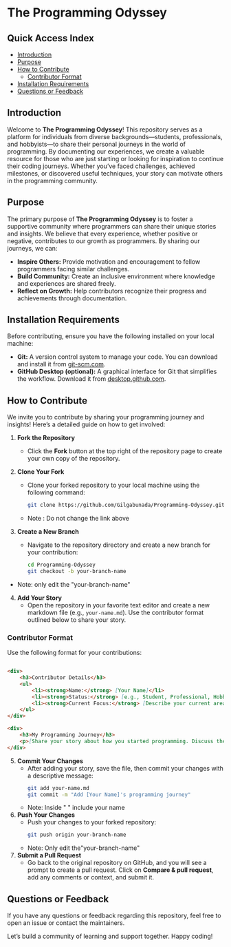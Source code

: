 # The Programming Odyssey

## Quick Access Index

- [Introduction](#introduction)
- [Purpose](#purpose)
- [How to Contribute](#how-to-contribute)
  - [Contributor Format](#contributor-format)
- [Installation Requirements](#installation-requirements)
- [Questions or Feedback](#questions-or-feedback)

## Introduction

Welcome to **The Programming Odyssey**! This repository serves as a platform for individuals from diverse backgrounds—students, professionals, and hobbyists—to share their personal journeys in the world of programming. By documenting our experiences, we create a valuable resource for those who are just starting or looking for inspiration to continue their coding journeys. Whether you’ve faced challenges, achieved milestones, or discovered useful techniques, your story can motivate others in the programming community.

## Purpose


The primary purpose of **The Programming Odyssey** is to foster a supportive community where programmers can share their unique stories and insights. We believe that every experience, whether positive or negative, contributes to our growth as programmers. By sharing our journeys, we can:

- **Inspire Others:** Provide motivation and encouragement to fellow programmers facing similar challenges.
- **Build Community:** Create an inclusive environment where knowledge and experiences are shared freely.
- **Reflect on Growth:** Help contributors recognize their progress and achievements through documentation.

## Installation Requirements

Before contributing, ensure you have the following installed on your local machine:

- **Git:** A version control system to manage your code. You can download and install it from [git-scm.com](https://git-scm.com/).
- **GitHub Desktop (optional):** A graphical interface for Git that simplifies the workflow. Download it from [desktop.github.com](https://desktop.github.com/).

## How to Contribute

We invite you to contribute by sharing your programming journey and insights! Here’s a detailed guide on how to get involved:

1. **Fork the Repository**
   - Click the **Fork** button at the top right of the repository page to create your own copy of the repository.

2. **Clone Your Fork**
   - Clone your forked repository to your local machine using the following command:
     ```bash
     git clone https://github.com/Gilgabunada/Programming-Odyssey.git
     ```
    - Note : Do not change the link above
3. **Create a New Branch**
   - Navigate to the repository directory and create a new branch for your contribution:
     ```bash
     cd Programming-Odyssey
     git checkout -b your-branch-name
     ```
  - Note: only edit the "your-branch-name"
    
4. **Add Your Story**
   - Open the repository in your favorite text editor and create a new markdown file (e.g., `your-name.md`). Use the contributor format outlined below to share your story.

### Contributor Format

Use the following format for your contributions:

```markdown

<div>
    <h3>Contributor Details</h3>
    <ul>
        <li><strong>Name:</strong> [Your Name]</li>
        <li><strong>Status:</strong> [e.g., Student, Professional, Hobbyist, etc.]</li>
        <li><strong>Current Focus:</strong> [Describe your current areas of interest or projects you're working on in programming.]</li>
    </ul>
</div>

<div>
    <h3>My Programming Journey</h3>
    <p>[Share your story about how you started programming. Discuss the challenges you faced, how you overcame them, and whether you find it easier or harder now. Include any lessons learned that might motivate others.]</p>
</div>

```

5. **Commit Your Changes**
   - After adding your story, save the file, then commit your changes with a descriptive message:
     ```bash
     git add your-name.md
     git commit -m "Add [Your Name]'s programming journey"
     ```
    - Note: Inside " " include your name 
6. **Push Your Changes**
   - Push your changes to your forked repository:
     ```bash
     git push origin your-branch-name
     ```
    - Note: Only edit the"your-branch-name"
7. **Submit a Pull Request**
   - Go back to the original repository on GitHub, and you will see a prompt to create a pull request. Click on **Compare & pull request**, add any comments or context, and submit it.

## Questions or Feedback


If you have any questions or feedback regarding this repository, feel free to open an issue or contact the maintainers.

Let’s build a community of learning and support together. Happy coding!
